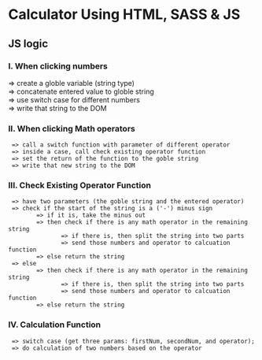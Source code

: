 
# Calculator Using HTML, SASS & JS



## JS logic 

### I. When clicking numbers 
 
   => create a globle variable (string type)  
   => concatenate entered value to globle string  
   => use switch case for different numbers  
   => write that string to the DOM

### II. When clicking Math operators  
     => call a switch function with parameter of different operator  
     => inside a case, call check existing operator function  
     => set the return of the function to the goble string  
     => write that new string to the DOM

### III. Check Existing Operator Function  
     => have two parameters (the goble string and the entered operator)  
     => check if the start of the string is a ('-') minus sign  
            => if it is, take the minus out 
            => then check if there is any math operator in the remaining string 
                   => if there is, then split the string into two parts  
                   => send those numbers and operator to calcuation function 
            => else return the string
     => else 
            => then check if there is any math operator in the remaining string 
                   => if there is, then split the string into two parts  
                   => send those numbers and operator to calcuation function 
            => else return the string  


### IV. Calculation Function  
     => switch case (get three params: firstNum, secondNum, and operator);
     => do calculation of two numbers based on the operator
